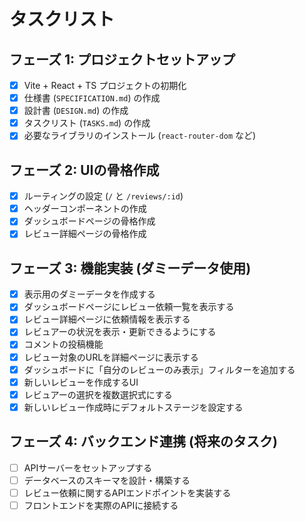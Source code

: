 # タスクリスト

## フェーズ 1: プロジェクトセットアップ

- [x] Vite + React + TS プロジェクトの初期化
- [x] 仕様書 (`SPECIFICATION.md`) の作成
- [x] 設計書 (`DESIGN.md`) の作成
- [x] タスクリスト (`TASKS.md`) の作成
- [x] 必要なライブラリのインストール (`react-router-dom` など)

## フェーズ 2: UIの骨格作成

- [x] ルーティングの設定 (`/` と `/reviews/:id`)
- [x] ヘッダーコンポーネントの作成
- [x] ダッシュボードページの骨格作成
- [x] レビュー詳細ページの骨格作成

## フェーズ 3: 機能実装 (ダミーデータ使用)

- [x] 表示用のダミーデータを作成する
- [x] ダッシュボードページにレビュー依頼一覧を表示する
- [x] レビュー詳細ページに依頼情報を表示する
- [x] レビュアーの状況を表示・更新できるようにする
- [x] コメントの投稿機能
- [x] レビュー対象のURLを詳細ページに表示する
- [x] ダッシュボードに「自分のレビューのみ表示」フィルターを追加する
- [x] 新しいレビューを作成するUI
- [x] レビュアーの選択を複数選択式にする
- [x] 新しいレビュー作成時にデフォルトステージを設定する

## フェーズ 4: バックエンド連携 (将来のタスク)

- [ ] APIサーバーをセットアップする
- [ ] データベースのスキーマを設計・構築する
- [ ] レビュー依頼に関するAPIエンドポイントを実装する
- [ ] フロントエンドを実際のAPIに接続する
